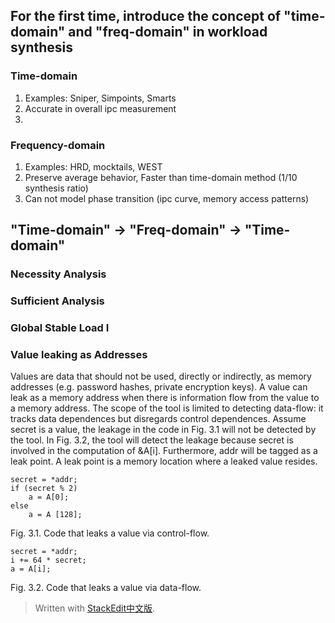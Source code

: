 ## For the first time, introduce the concept of "time-domain" and "freq-domain" in workload synthesis
### Time-domain 
1. Examples: Sniper, Simpoints, Smarts
2. Accurate in overall ipc measurement
3. 
### Frequency-domain 
1. Examples: HRD, mocktails, WEST
2. Preserve average behavior, Faster than time-domain method (1/10 synthesis ratio)
3. Can not model phase transition (ipc curve, memory access patterns)
## "Time-domain" -> "Freq-domain" -> "Time-domain"
### Necessity Analysis
### Sufficient Analysis
### Global Stable Load I

### Value leaking as Addresses
Values are data that should not be used, directly or indirectly, as memory addresses (e.g. password hashes, private encryption keys). A value can leak as a memory address when there is information flow from the value to a memory address. The scope of the tool is limited to detecting data-flow: it tracks data dependences but disregards control dependences. Assume secret is a value, the leakage in the code in Fig. 3.1 will not be detected by the tool. In Fig. 3.2, the tool will detect the leakage because secret is involved in the computation of &A[i]. Furthermore, addr will be tagged as a leak point. A leak point is a memory location where a leaked value resides.
```
secret = *addr;
if (secret % 2)
    a = A[0];
else
    a = A [128];
```
Fig. 3.1. Code that leaks a value via control-flow.

```
secret = *addr;
i += 64 * secret;
a = A[i];
```
Fig. 3.2. Code that leaks a value via data-flow.
> Written with [StackEdit中文版](https://stackedit.cn/).
<!--stackedit_data:
eyJoaXN0b3J5IjpbLTEzNTEyODE0NjMsOTIzNjUwMzY4LC0xMD
QzOTk0NTYzXX0=
-->